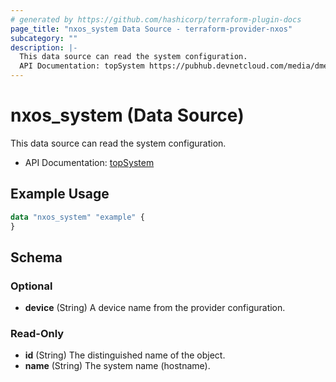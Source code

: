 ```yaml
---
# generated by https://github.com/hashicorp/terraform-plugin-docs
page_title: "nxos_system Data Source - terraform-provider-nxos"
subcategory: ""
description: |-
  This data source can read the system configuration.
  API Documentation: topSystem https://pubhub.devnetcloud.com/media/dme-docs-10-2-2/docs/System/top:System/
---
```


# nxos_system (Data Source)

This data source can read the system configuration.

- API Documentation: [topSystem](https://pubhub.devnetcloud.com/media/dme-docs-10-2-2/docs/System/top:System/)

## Example Usage

```terraform
data "nxos_system" "example" {
}
```

<!-- schema generated by tfplugindocs -->
## Schema

### Optional

- **device** (String) A device name from the provider configuration.

### Read-Only

- **id** (String) The distinguished name of the object.
- **name** (String) The system name (hostname).


